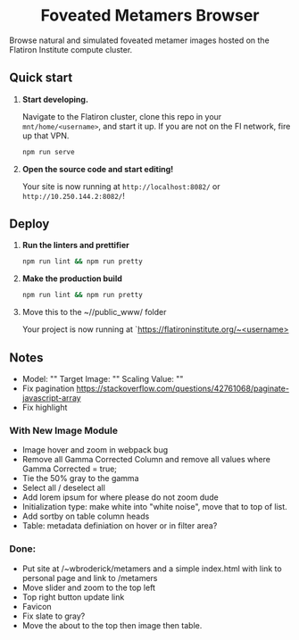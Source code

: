 <h1 align="center">
  Foveated Metamers Browser
</h1>

Browse natural and simulated foveated metamer images hosted on the Flatiron Institute compute cluster.

## Quick start

1.  **Start developing.**

    Navigate to the Flatiron cluster, clone this repo in your `mnt/home/<username>`, and start it up. If you are not on the FI network, fire up that VPN.

    ```zsh
    npm run serve
    ```

2.  **Open the source code and start editing!**

    Your site is now running at `http://localhost:8082/` or `http://10.250.144.2:8082/`!

## Deploy

1. **Run the linters and prettifier**

   ```zsh
   npm run lint && npm run pretty
   ```

2. **Make the production build**

   ```zsh
   npm run lint && npm run pretty
   ```

3. Move this to the ~/<username>/public_www/ folder

    Your project is now running at `https://flatironinstitute.org/~<username>


## Notes
- Model: "" Target Image: "" Scaling Value: ""
- Fix pagination https://stackoverflow.com/questions/42761068/paginate-javascript-array
- Fix highlight

### With New Image Module
- Image hover and zoom in webpack bug
- Remove all Gamma Corrected Column and remove all values where Gamma Corrected = true;
- Tie the 50% gray to the gamma
- Select all / deselect all
- Add lorem ipsum for where please do not zoom dude
- Initialization type: make white into "white noise", move that to top of list.
- Add sortby on table column heads
- Table: metadata definiation on hover or in filter area?



### Done: 
- Put site at /~wbroderick/metamers and a simple index.html with link to personal page and link to /metamers
- Move slider and zoom to the top left
- Top right button update link
- Favicon
- Fix slate to gray?
- Move the about to the top then image then table.